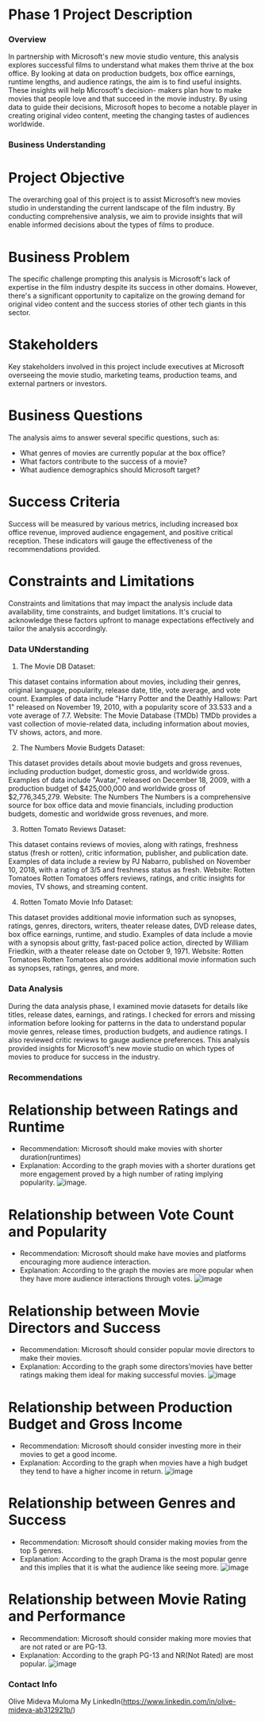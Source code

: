 # Phase 1 Project Description

### Overview
In partnership with Microsoft's new movie studio venture, this analysis explores successful films to understand what makes them thrive at the box office. By looking at data on production budgets, box office earnings, runtime lengths, and audience ratings, the aim is to find useful insights. These insights will help Microsoft's decision- makers plan how to make movies that people love and that succeed in the movie industry. By using data to guide their decisions, Microsoft hopes to become a notable player in creating original video content, meeting the changing tastes of audiences worldwide.

### Business Understanding

# Project Objective
The overarching goal of this project is to assist Microsoft’s new movies studio in understanding the current landscape of the film industry. By conducting comprehensive analysis, we aim to provide insights that will enable informed decisions about the types of films to produce.

# Business Problem
The specific challenge prompting this analysis is Microsoft's lack of expertise in the film industry despite its success in other domains. However, there's a significant opportunity to capitalize on the growing demand for original video content and the success stories of other tech giants in this sector.

 # Stakeholders
 Key stakeholders involved in this project include executives at Microsoft overseeing the movie studio, marketing teams, production teams, and external partners or investors.

# Business Questions
The analysis aims to answer several specific questions, such as:
* What genres of movies are currently popular at the box office?
* What factors contribute to the success of a movie?
* What audience demographics should Microsoft target?

# Success Criteria
Success will be measured by various metrics, including increased box office revenue, improved audience engagement, and positive critical reception. These indicators will gauge the effectiveness of the recommendations provided.

# Constraints and Limitations
Constraints and limitations that may impact the analysis include data availability, time constraints, and budget limitations. It's crucial to acknowledge these factors upfront to manage expectations effectively and tailor the analysis accordingly.

### Data UNderstanding
1. The Movie DB Dataset:

This dataset contains information about movies, including their genres, original language, popularity, release date, title, vote average, and vote count. Examples of data include "Harry Potter and the Deathly Hallows: Part 1" released on November 19, 2010, with a popularity score of 33.533 and a vote average of 7.7. 
Website: The Movie Database (TMDb)
TMDb provides a vast collection of movie-related data, including information about movies, TV shows, actors, and more.

2. The Numbers Movie Budgets Dataset:

This dataset provides details about movie budgets and gross revenues, including production budget, domestic gross, and worldwide gross. Examples of data include "Avatar," released on December 18, 2009, with a production budget of $425,000,000 and worldwide gross of $2,776,345,279.
Website: The Numbers
The Numbers is a comprehensive source for box office data and movie financials, including production budgets, domestic and worldwide gross revenues, and more.

3. Rotten Tomato Reviews Dataset:

This dataset contains reviews of movies, along with ratings, freshness status (fresh or rotten), critic information, publisher, and publication date. Examples of data include a review by PJ Nabarro, published on November 10, 2018, with a rating of 3/5 and freshness status as fresh.
Website: Rotten Tomatoes
Rotten Tomatoes offers reviews, ratings, and critic insights for movies, TV shows, and streaming content.

4. Rotten Tomato Movie Info Dataset:

This dataset provides additional movie information such as synopses, ratings, genres, directors, writers, theater release dates, DVD release dates, box office earnings, runtime, and studio. Examples of data include a movie with a synopsis about gritty, fast-paced police action, directed by William Friedkin, with a theater release date on October 9, 1971.
Website: Rotten Tomatoes
Rotten Tomatoes also provides additional movie information such as synopses, ratings, genres, and more.

### Data Analysis

During the data analysis phase, I examined movie datasets for details like titles, release dates, earnings, and ratings. I checked for errors and missing information before looking for patterns in the data to understand popular movie genres, release times, production budgets, and audience ratings. I also reviewed critic reviews to gauge audience preferences. This analysis provided insights for Microsoft's new movie studio on which types of movies to produce for success in the industry.

### Recommendations

# Relationship between Ratings and Runtime

* Recommendation: Microsoft should make movies with shorter duration(runtimes)
* Explanation: According to the graph movies with a shorter durations get more engagement proved by a high number of rating implying popularity.
![image](https://github.com/olivemideva/dsc-phase-1-project-v2-4/blob/master/Images/Average%20Rating%20Across%20Different%20Runtimes.png).

# Relationship between Vote Count and Popularity

* Recommendation: Microsoft should make have movies and platforms encouraging more audience interaction.
* Explanation: According to the graph the movies are more popular when they have more audience interactions through votes.
 ![image](https://github.com/olivemideva/dsc-phase-1-project-v2-4/blob/master/Images/Relationship%20between%20Popularity%20and%20Vote%20Count.png)
 
# Relationship between Movie Directors and Success

* Recommendation: Microsoft should consider popular movie directors to make their movies.
* Explanation: According to the graph some directors’movies have better ratings making them ideal for making successful movies.
![image](https://github.com/olivemideva/dsc-phase-1-project-v2-4/blob/master/Images/Top%2020%20directors.png)

# Relationship between Production Budget and Gross Income

* Recommendation: Microsoft should consider investing more in their movies to get a good income.
* Explanation: According to the graph when movies have a high budget they tend to have a higher income in return.
![image](https://github.com/olivemideva/dsc-phase-1-project-v2-4/blob/master/Images/Correlation%20between%20budget%20and%20total%20gross%20revenue.png)

# Relationship between Genres and Success

* Recommendation: Microsoft should consider making movies from the top 5 genres.
* Explanation: According to the graph Drama is the most popular genre and this implies that it is what the audience like seeing more.
![image](https://github.com/olivemideva/dsc-phase-1-project-v2-4/blob/master/Images/Correlation%20between%20budget%20and%20total%20gross%20revenue.png)

# Relationship between Movie Rating and Performance

* Recommendation: Microsoft should consider making more movies that are not rated or are PG-13.
* Explanation: According to the graph PG-13 and NR(Not Rated) are most popular.
![image](https://github.com/olivemideva/dsc-phase-1-project-v2-4/blob/master/Images/Relationship%20between%20Movie%20rating%20and%20Box%20office%20performance.png)

### Contact Info
Olive Mideva Muloma
My LinkedIn(https://www.linkedin.com/in/olive-mideva-ab312921b/)
